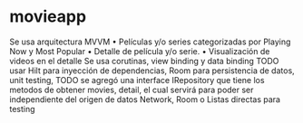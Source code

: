 # movieapp
Se usa arquitectura MVVM
• Películas y/o series categorizadas por Playing Now y Most Popular
• Detalle de película y/o serie.
• Visualización de videos en el detalle
Se usa corutinas, view binding y data binding
TODO usar Hilt para inyección de dependencias, Room para persistencia de datos, unit testing, 
TODO se agregó una interface IRepository que tiene los metodos de obtener movies, detail, el cual servirá para poder ser independiente del origen de datos Network, Room o Listas directas para testing
